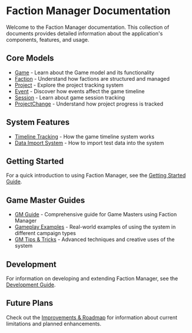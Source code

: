 # Faction Manager Documentation

Welcome to the Faction Manager documentation. This collection of documents provides detailed information about the application's components, features, and usage.

## Core Models

* [Game](game.md) - Learn about the Game model and its functionality
* [Faction](faction.md) - Understand how factions are structured and managed
* [Project](project.md) - Explore the project tracking system
* [Event](event.md) - Discover how events affect the game timeline
* [Session](session.md) - Learn about game session tracking
* [ProjectChange](project_change.md) - Understand how project progress is tracked

## System Features

* [Timeline Tracking](timeline_tracking.md) - How the game timeline system works
* [Data Import System](data_import.md) - How to import test data into the system

## Getting Started

For a quick introduction to using Faction Manager, see the [Getting Started Guide](getting_started.md).

## Game Master Guides

* [GM Guide](gm_guide.md) - Comprehensive guide for Game Masters using Faction Manager
* [Gameplay Examples](gameplay_examples.md) - Real-world examples of using the system in different campaign types
* [GM Tips & Tricks](gm_tips_tricks.md) - Advanced techniques and creative uses of the system

## Development

For information on developing and extending Faction Manager, see the [Development Guide](development.md).

## Future Plans

Check out the [Improvements & Roadmap](improvements_roadmap.md) for information about current limitations and planned enhancements. 